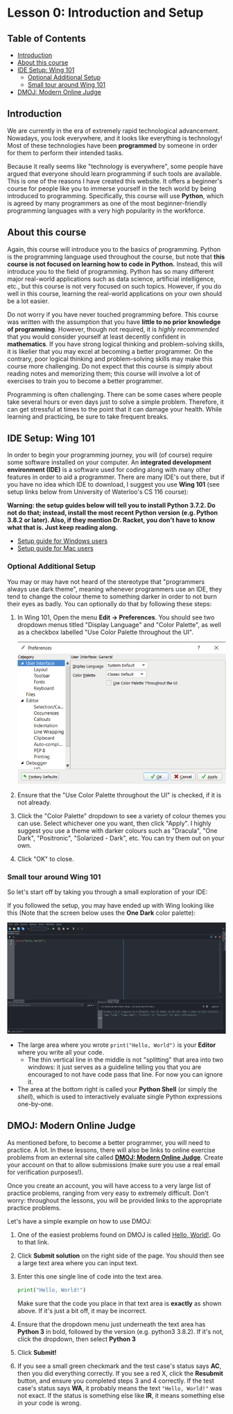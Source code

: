 <h1>Lesson 0: Introduction and Setup</h1>

<h2>Table of Contents</h2>

- [Introduction](#introduction)
- [About this course](#about-this-course)
- [IDE Setup: Wing 101](#ide-setup-wing-101)
  - [Optional Additional Setup](#optional-additional-setup)
  - [Small tour around Wing 101](#small-tour-around-wing-101)
- [DMOJ: Modern Online Judge](#dmoj-modern-online-judge)

## Introduction

We are currently in the era of extremely rapid technological advancement. Nowadays, you look everywhere, and it looks like everything is technology! Most of these technologies have been **programmed** by someone in order for them to perform their intended tasks.

Because it really seems like "technology is everywhere", some people have argued that everyone should learn programming if such tools are available. This is one of the reasons I have created this website. It offers a beginner's course for people like you to immerse yourself in the tech world by being introduced to programming. Specifically, this course will use **Python**, which is agreed by many programmers as one of the most beginner-friendly programming languages with a very high popularity in the workforce.

## About this course

Again, this course will introduce you to the basics of programming. Python is the programming language used throughout the course, but note that **this course is not focused on learning how to code in Python.** Instead, this will introduce you to the field of programming. Python has so many different major real-world applications such as data science, artificial intelligence, etc., but this course is not very focused on such topics. However, if you do well in this course, learning the real-world applications on your own should be a lot easier.

Do not worry if you have never touched programming before. This course was written with the assumption that you have **little to no prior knowledge of programming**. However, though not required, it is *highly recommended* that you would consider yourself at least decently confident in **mathematics**. If you have strong logical thinking and problem-solving skills, it is likelier that you may excel at becoming a better programmer. On the contrary, poor logical thinking and problem-solving skills may make this course more challenging. Do not expect that this course is simply about reading notes and memorizing them; this course will involve a lot of exercises to train you to become a better programmer.

<b class="important-note"></b> Programming is often challenging. There can be some cases where people take several hours or even days just to solve a simple problem. Therefore, it can get stressful at times to the point that it can damage your health. While learning and practicing, be sure to take frequent breaks.

## IDE Setup: Wing 101

In order to begin your programming journey, you will (of course) require some software installed on your computer. An **integrated development environment (IDE)** is a software used for coding along with many other features in order to aid a programmer. There are many IDE's out there, but if you have no idea which IDE to download, I suggest you use **Wing 101** (see setup links below from University of Waterloo's CS 116 course):

**Warning: the setup guides below will tell you to install Python 3.7.2. Do not do that; instead, install the most recent Python version (e.g. Python 3.8.2 or later). Also, if they mention Dr. Racket, you don't have to know what that is. Just keep reading along.**

- [Setup guide for Windows users](https://www.student.cs.uwaterloo.ca/~cs116/software_install/win_instr)
- [Setup guide for Mac users](https://www.student.cs.uwaterloo.ca/~cs116/software_install/mac_instr)

### Optional Additional Setup

You may or may have not heard of the stereotype that "programmers always use dark theme", meaning whenever programmers use an IDE, they tend to change the colour theme to something darker in order to not burn their eyes as badly. You can optionally do that by following these steps:

1. In Wing 101, Open the menu **Edit -> Preferences**. You should see two dropdown menus titled "Display Language" and "Color Palette", as well as a checkbox labelled "Use Color Palette throughout the UI".
   
   ![Preferences menu](images/00-preferences-setup.PNG)

2. Ensure that the "Use Color Palette throughout the UI" is checked, if it is not already.
3. Click the "Color Palette" dropdown to see a variety of colour themes you can use. Select whichever one you want, then click "Apply". I highly suggest you use a theme with darker colours such as "Dracula", "One Dark", "Positronic", "Solarized - Dark", etc. You can try them out on your own.
4. Click "OK" to close.

### Small tour around Wing 101

So let's start off by taking you through a small exploration of your IDE:

If you followed the setup, you may have ended up with Wing looking like this (Note that the screen below uses the **One Dark** color palette):

![Initial layout](images/00-init.PNG)

- The large area where you wrote `print("Hello, World")` is your **Editor** where you write all your code.
  - The thin vertical line in the middle is not "splitting" that area into two windows: it just serves as a guideline telling you that you are encouraged to not have code pass that line. For now you can ignore it.
- The area at the bottom right is called your **Python Shell** (or simply the *shell*), which is used to interactively evaluate single Python expressions one-by-one.

## DMOJ: Modern Online Judge

As mentioned before, to become a better programmer, you will need to practice. A lot. In these lessons, there will also be links to online exercise problems from an external site called [**DMOJ: Modern Online Judge**](https://dmoj.ca/accounts/register). Create your account on that to allow submissions (make sure you use a real email for verification purposes!).

Once you create an account, you will have access to a very large list of practice problems, ranging from very easy to extremely difficult. Don't worry: throughout the lessons, you will be provided links to the appropriate practice problems.

Let's have a simple example on how to use DMOJ:

1. One of the easiest problems found on DMOJ is called [Hello, World!](https://dmoj.ca/problem/helloworld). Go to that link.
2. Click **Submit solution** on the right side of the page. You should then see a large text area where you can input text.
3. Enter this one single line of code into the text area.
   ```python
   print("Hello, World!")
   ```
   
   <b class="important-note"></b> Make sure that the code you place in that text area is **exactly** as shown above. If it's just a bit off, it may be incorrect.
4. Ensure that the dropdown menu just underneath the text area has **Python 3** in bold, followed by the version (e.g. python3 3.8.2). If it's not, click the dropdown, then select **Python 3**
5. Click **Submit!**
6. If you see a small green checkmark and the test case's status says **AC**, then you did everything correctly. If you see a red X, click the **Resubmit** button, and ensure you completed steps 3 and 4 correctly. If the test case's status says **WA**, it probably means the text `"Hello, World!"` was not exact. If the status is something else like **IR**, it means something else in your code is wrong.